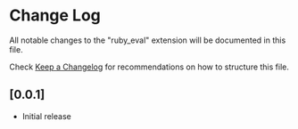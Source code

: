 # Change Log

All notable changes to the "ruby_eval" extension will be documented in this file.

Check [Keep a Changelog](http://keepachangelog.com/) for recommendations on how to structure this file.

## [0.0.1]

- Initial release

